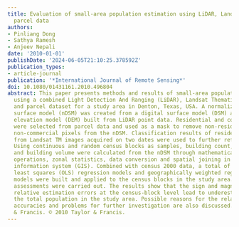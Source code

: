 ```yaml
---
title: Evaluation of small-area population estimation using LiDAR, Landsat TM and
  parcel data
authors:
- Pinliang Dong
- Sathya Ramesh
- Anjeev Nepali
date: '2010-01-01'
publishDate: '2024-06-05T21:10:25.378592Z'
publication_types:
- article-journal
publication: '*International Journal of Remote Sensing*'
doi: 10.1080/01431161.2010.496804
abstract: This paper presents methods and results of small-area population estimation
  using a combined Light Detection And Ranging (LiDAR), Landsat Thematic Mapper (TM)
  and parcel dataset for a study area in Denton, Texas, USA. A normalized digital
  surface model (nDSM) was created from a digital surface model (DSM) and a digital
  elevation model (DEM) built from LiDAR point data. Residential and commercial parcels
  were selected from parcel data and used as a mask to remove non-residential and
  non-commercial pixels from the nDSM. Classification results of residential areas
  from Landsat TM images acquired on two dates were used to further refine the nDSM.
  Using continuous and random census blocks as samples, building count, building area
  and building volume were calculated from the nDSM through mathematical morphological
  operations, zonal statistics, data conversion and spatial joining in a geographic
  information system (GIS). Combined with census 2000 data, a total of 10 ordinary
  least squares (OLS) regression models and geographically weighted regression (GWR)
  models were built and applied to the census blocks in the study area. Finally, accuracy
  assessments were carried out. The results show that the sign and magnitude of the
  relative estimation errors at the census-block level lead to underestimation of
  the total population in the study area. Possible reasons for the relatively low
  accuracies and problems for further investigation are also discussed. © 2010 Taylor
  & Francis. © 2010 Taylor & Francis.
---
```

